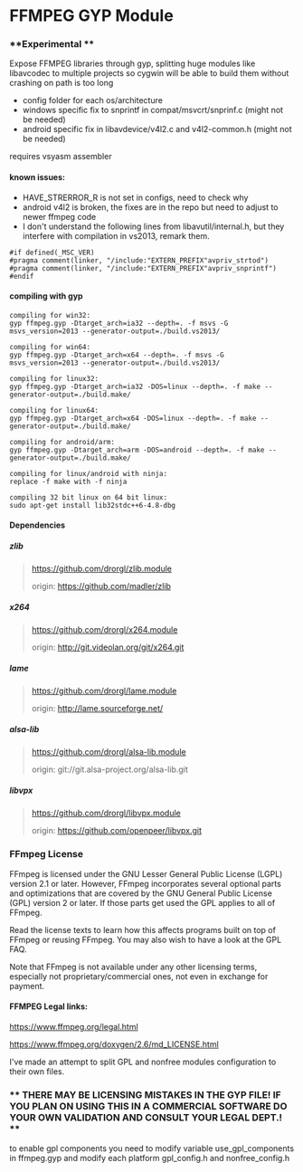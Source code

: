 # FFMPEG GYP Module

### **Experimental **

Expose FFMPEG libraries through gyp, splitting huge modules like libavcodec to multiple projects so cygwin will be able to build them without crashing on path is too long

* config folder for each os/architecture
* windows specific fix to snprintf in compat/msvcrt/snprinf.c (might not be needed)
* android specific fix in libavdevice/v4l2.c and v4l2-common.h (might not be needed)

requires vsyasm assembler

#### known issues:
* HAVE_STRERROR_R is not set in configs, need to check why
* android v4l2 is broken, the fixes are in the repo but need to adjust to newer ffmpeg code
* I don't understand the following lines from libavutil/internal.h, but they interfere with compilation in vs2013, remark them.

```
#if defined(_MSC_VER)
#pragma comment(linker, "/include:"EXTERN_PREFIX"avpriv_strtod")
#pragma comment(linker, "/include:"EXTERN_PREFIX"avpriv_snprintf")
#endif
```

#### compiling with gyp
```
compiling for win32:
gyp ffmpeg.gyp -Dtarget_arch=ia32 --depth=. -f msvs -G msvs_version=2013 --generator-output=./build.vs2013/

compiling for win64:
gyp ffmpeg.gyp -Dtarget_arch=x64 --depth=. -f msvs -G msvs_version=2013 --generator-output=./build.vs2013/

compiling for linux32:
gyp ffmpeg.gyp -Dtarget_arch=ia32 -DOS=linux --depth=. -f make --generator-output=./build.make/

compiling for linux64:
gyp ffmpeg.gyp -Dtarget_arch=x64 -DOS=linux --depth=. -f make --generator-output=./build.make/

compiling for android/arm:
gyp ffmpeg.gyp -Dtarget_arch=arm -DOS=android --depth=. -f make --generator-output=./build.make/

compiling for linux/android with ninja:
replace -f make with -f ninja

compiling 32 bit linux on 64 bit linux:
sudo apt-get install lib32stdc++6-4.8-dbg
```

#### Dependencies

##### zlib
>
>https://github.com/drorgl/zlib.module
>
>origin: https://github.com/madler/zlib

##### x264
>
>https://github.com/drorgl/x264.module
>
>origin: http://git.videolan.org/git/x264.git

##### lame
>
>https://github.com/drorgl/lame.module
>
>origin: http://lame.sourceforge.net/

##### alsa-lib
>
>https://github.com/drorgl/alsa-lib.module
>
>origin: git://git.alsa-project.org/alsa-lib.git


##### libvpx 
>
>https://github.com/drorgl/libvpx.module
>
>origin: https://github.com/openpeer/libvpx.git



### FFmpeg License
FFmpeg is licensed under the GNU Lesser General Public License (LGPL) version 2.1 or later. However, FFmpeg incorporates several optional parts and optimizations that are covered by the GNU General Public License (GPL) version 2 or later. If those parts get used the GPL applies to all of FFmpeg.

Read the license texts to learn how this affects programs built on top of FFmpeg or reusing FFmpeg. You may also wish to have a look at the GPL FAQ.

Note that FFmpeg is not available under any other licensing terms, especially not proprietary/commercial ones, not even in exchange for payment.


#### FFMPEG Legal links:
https://www.ffmpeg.org/legal.html

https://www.ffmpeg.org/doxygen/2.6/md_LICENSE.html

I've made an attempt to split GPL and nonfree modules configuration to their own files. 

### ** THERE MAY BE LICENSING MISTAKES IN THE GYP FILE! IF YOU PLAN ON USING THIS IN A COMMERCIAL SOFTWARE DO YOUR OWN VALIDATION AND CONSULT YOUR LEGAL DEPT.! **

to enable gpl components you need to modify variable use_gpl_components in ffmpeg.gyp and modify each platform gpl_config.h and nonfree_config.h

